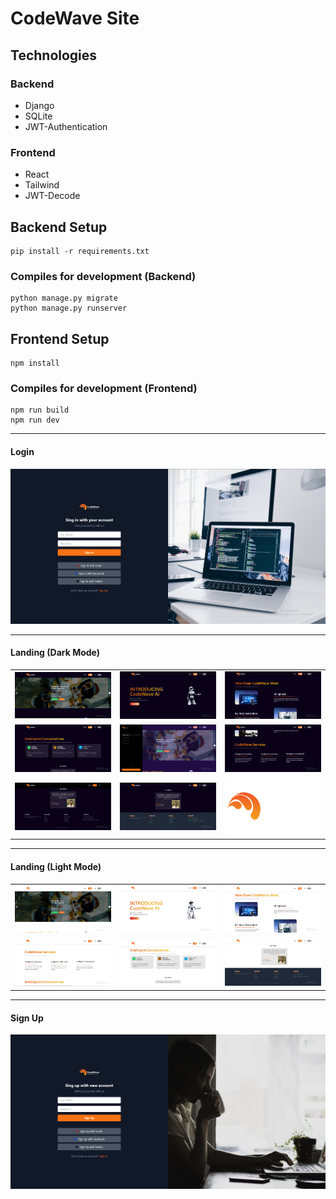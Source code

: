 # CodeWave Site

## Technologies

### Backend
<ul>
  <li>Django</li>
  <li>SQLite</li>
  <li>JWT-Authentication</li>
</ul>

### Frontend
<ul>
  <li>React</li>
  <li>Tailwind</li>
  <li>JWT-Decode</li>
</ul>

## Backend Setup 
```
pip install -r requirements.txt
```

### Compiles for development (Backend)
```
python manage.py migrate
python manage.py runserver
```

## Frontend Setup 
```
npm install
```

### Compiles for development (Frontend)
```
npm run build
npm run dev
```

<hr>

#### Login

<img src="/images/sign_in.png">

<hr>

#### Landing (Dark Mode)

<table>
  <tr>
    <td><img src="/images/1.png" width=400 hieght=400/></td>
    <td><img src="/images/2.png" width=400 hieght=400/></td>
    <td><img src="/images/3.png" width=400 hieght=400/></td>
  </tr>
  <tr>
    <td><img src="/images/4.png" width=400 hieght=400/></td>
    <td><img src="/images/5.png" width=400 hieght=400/></td>
    <td><img src="/images/7.png" width=400 hieght=400/></td>
  </tr>
  <tr>
    <td><img src="/images/8.png" width=400 hieght=400/></td>
    <td><img src="/images/9.png" width=400 hieght=400/></td>
    <td><img src="frontend/public/images/3.png" width=400 hieght=400/></td>
  </tr>
  
</table>

<hr>


#### Landing (Light Mode)

<table>
  <tr>
    <td><img src="/images/1.1.png" width=400 hieght=400/></td>
    <td><img src="/images/1.2.png" width=400 hieght=400/></td>
    <td><img src="/images/1.3.png" width=400 hieght=400/></td>
  </tr>
  <tr>
    <td><img src="/images/1.4.png" width=400 hieght=400/></td>
    <td><img src="/images/1.5.png" width=400 hieght=400/></td>
    <td><img src="/images/1.7.png" width=400 hieght=400/></td>
  </tr>
  
</table>

<hr>

#### Sign Up

<img src="/images/sign_up.png">
